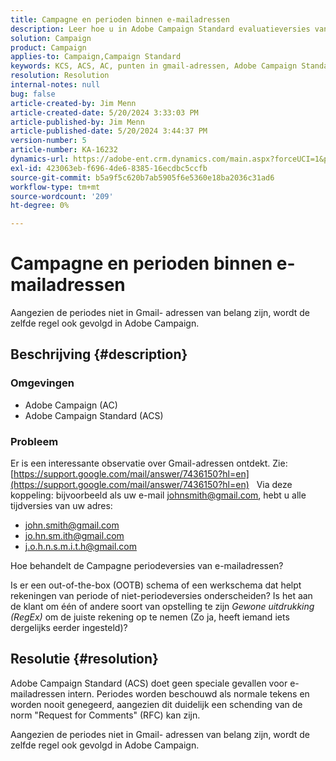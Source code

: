 ```yaml
---
title: Campagne en perioden binnen e-mailadressen
description: Leer hoe u in Adobe Campaign Standard evaluatieversies van e-mailadressen kunt verwerken.
solution: Campaign
product: Campaign
applies-to: Campaign,Campaign Standard
keywords: KCS, ACS, AC, punten in gmail-adressen, Adobe Campaign Standard, Adobe Campaign, FAQ
resolution: Resolution
internal-notes: null
bug: false
article-created-by: Jim Menn
article-created-date: 5/20/2024 3:33:03 PM
article-published-by: Jim Menn
article-published-date: 5/20/2024 3:44:37 PM
version-number: 5
article-number: KA-16232
dynamics-url: https://adobe-ent.crm.dynamics.com/main.aspx?forceUCI=1&pagetype=entityrecord&etn=knowledgearticle&id=5ff0d63d-be16-ef11-9f8a-6045bd006268
exl-id: 423063eb-f696-4de6-8385-16ecdbc5ccfb
source-git-commit: b5a9f5c620b7ab5905f6e5360e18ba2036c31ad6
workflow-type: tm+mt
source-wordcount: '209'
ht-degree: 0%

---
```


# Campagne en perioden binnen e-mailadressen


Aangezien de periodes niet in Gmail- adressen van belang zijn, wordt de zelfde regel ook gevolgd in Adobe Campaign.

## Beschrijving {#description}


### <b>Omgevingen</b>

- Adobe Campaign (AC)
- Adobe Campaign Standard (ACS)




### <b>Probleem</b>

Er is een interessante observatie over Gmail-adressen ontdekt. Zie: [https://support.google.com/mail/answer/7436150?hl=en](https://support.google.com/mail/answer/7436150?hl=en)
 
Via deze koppeling: bijvoorbeeld als uw e-mail [johnsmith@gmail.com](mailto:johnsmith@gmail.com), hebt u alle tijdversies van uw adres:

- [john.smith@gmail.com](mailto:john.smith@gmail.com)
- [jo.hn.sm.ith@gmail.com](mailto:jo.hn.sm.ith@gmail.com)
- [j.o.h.n.s.m.i.t.h@gmail.com](mailto:j.o.h.n.s.m.i.t.h@gmail.com)


Hoe behandelt de Campagne periodeversies van e-mailadressen?

Is er een out-of-the-box (OOTB) schema of een werkschema dat helpt rekeningen van periode of niet-periodeversies onderscheiden? Is het aan de klant om één of andere soort van opstelling te zijn *Gewone uitdrukking (RegEx)* om de juiste rekening op te nemen (Zo ja, heeft iemand iets dergelijks eerder ingesteld)?


## Resolutie {#resolution}


Adobe Campaign Standard (ACS) doet geen speciale gevallen voor e-mailadressen intern. Periodes worden beschouwd als normale tekens en worden nooit genegeerd, aangezien dit duidelijk een schending van de norm &quot;Request for Comments&quot; (RFC) kan zijn.

Aangezien de periodes niet in Gmail- adressen van belang zijn, wordt de zelfde regel ook gevolgd in Adobe Campaign.

